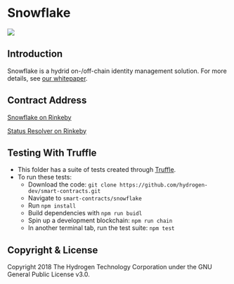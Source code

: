 # Snowflake
<img src="https://www.hydrogenplatform.com/images/logo_hydro.png">

## Introduction
Snowflake is a hydrid on-/off-chain identity management solution. For more details, see [our whitepaper](https://github.com/hydrogen-dev/hydro-docs/tree/master/Snowflake).

## Contract Address
[Snowflake on Rinkeby](https://rinkeby.etherscan.io/address/0x920b3ed908f5e63dc859c0d61ca2a270f0663e58)

[Status Resolver on Rinkeby](https://rinkeby.etherscan.io/address/0x9f4f18494a7622970d8cbf5b5447880aba6e701f)

## Testing With Truffle
- This folder has a suite of tests created through [Truffle](https://github.com/trufflesuite/truffle).
- To run these tests:
  - Download the code: `git clone https://github.com/hydrogen-dev/smart-contracts.git`
  - Navigate to `smart-contracts/snowflake`
  - Run `npm install`
  - Build dependencies with `npm run buidl`
  - Spin up a development blockchain: `npm run chain`
  - In another terminal tab, run the test suite: `npm test`

## Copyright & License
Copyright 2018 The Hydrogen Technology Corporation under the GNU General Public License v3.0.
